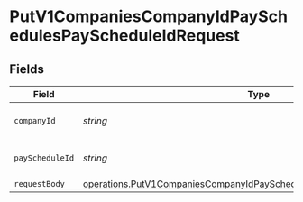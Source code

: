 # PutV1CompaniesCompanyIdPaySchedulesPayScheduleIdRequest


## Fields

| Field                                                                                                                                                                   | Type                                                                                                                                                                    | Required                                                                                                                                                                | Description                                                                                                                                                             |
| ----------------------------------------------------------------------------------------------------------------------------------------------------------------------- | ----------------------------------------------------------------------------------------------------------------------------------------------------------------------- | ----------------------------------------------------------------------------------------------------------------------------------------------------------------------- | ----------------------------------------------------------------------------------------------------------------------------------------------------------------------- |
| `companyId`                                                                                                                                                             | *string*                                                                                                                                                                | :heavy_check_mark:                                                                                                                                                      | The UUID of the company                                                                                                                                                 |
| `payScheduleId`                                                                                                                                                         | *string*                                                                                                                                                                | :heavy_check_mark:                                                                                                                                                      | The UUID of the pay schedule                                                                                                                                            |
| `requestBody`                                                                                                                                                           | [operations.PutV1CompaniesCompanyIdPaySchedulesPayScheduleIdRequestBody](../../../sdk/models/operations/putv1companiescompanyidpayschedulespayscheduleidrequestbody.md) | :heavy_minus_sign:                                                                                                                                                      | N/A                                                                                                                                                                     |